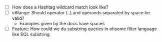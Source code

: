 - [ ] How does a Hashtag wildcard match look like?
- [ ] idRange: Should operator (..) and operands separated by space be valid?
  - Examples given by the docs have spaces
- [ ] Feature: How could we du substring queries in ohsome filter language like SQL substring
